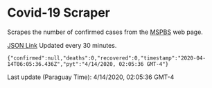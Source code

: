 # Covid-19 Scraper

Scrapes the number of confirmed cases from the [MSPBS](https://www.mspbs.gov.py/covid-19.php) web page.

[JSON Link](https://jmayalag.github.io/covid19-scrape/cases.json)
Updated every 30 minutes.
```
{"confirmed":null,"deaths":0,"recovered":0,"timestamp":"2020-04-14T06:05:36.436Z","pyt":"4/14/2020, 02:05:36 GMT-4"}
```
Last update (Paraguay Time): 4/14/2020, 02:05:36 GMT-4
